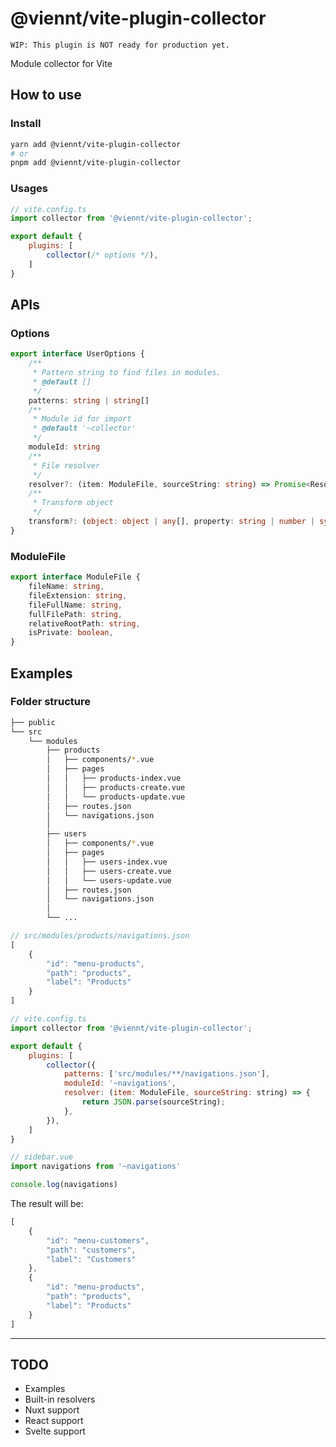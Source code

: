 # @viennt/vite-plugin-collector

`WIP: This plugin is NOT ready for production yet.`

Module collector for Vite

## How to use

### Install

```bash
yarn add @viennt/vite-plugin-collector
# or
pnpm add @viennt/vite-plugin-collector
```

### Usages

```javascript
// vite.config.ts
import collector from '@viennt/vite-plugin-collector';

export default {
    plugins: [
        collector(/* options */),
    ]
}
```

## APIs

### Options

```typescript
export interface UserOptions {
    /**
     * Pattern string to find files in modules.
     * @default []
     */
    patterns: string | string[]
    /**
     * Module id for import
     * @default '~collector'
     */
    moduleId: string
    /**
     * File resolver
     */
    resolver?: (item: ModuleFile, sourceString: string) => Promise<ResolvedModuleFile[]>
    /**
     * Transform object
     */
    transform?: (object: object | any[], property: string | number | symbol, originalResult: string) => string
}
```

### ModuleFile

```typescript
export interface ModuleFile {
    fileName: string,
    fileExtension: string,
    fileFullName: string,
    fullFilePath: string,
    relativeRootPath: string,
    isPrivate: boolean,
}
```

## Examples

### Folder structure

```bash
├── public
└── src
    └── modules
        ├── products
        │   ├── components/*.vue
        │   ├── pages
        │   │   ├── products-index.vue
        │   │   ├── products-create.vue
        │   │   └── products-update.vue
        │   ├── routes.json
        │   └── navigations.json
        │
        ├── users
        │   ├── components/*.vue
        │   ├── pages
        │   │   ├── users-index.vue
        │   │   ├── users-create.vue
        │   │   └── users-update.vue
        │   ├── routes.json
        │   └── navigations.json
        │
        └── ...
```

```js
// src/modules/products/navigations.json
[
    {
        "id": "menu-products",
        "path": "products",
        "label": "Products"
    }
]
```

```javascript
// vite.config.ts
import collector from '@viennt/vite-plugin-collector';

export default {
    plugins: [
        collector({
            patterns: ['src/modules/**/navigations.json'],
            moduleId: '~navigations',
            resolver: (item: ModuleFile, sourceString: string) => {
                return JSON.parse(sourceString);
            },
        }),
    ]
}
```

```javascript
// sidebar.vue
import navigations from '~navigations'

console.log(navigations)
```

The result will be:
```javascript
[
    {
        "id": "menu-customers",
        "path": "customers",
        "label": "Customers"
    },
    {
        "id": "menu-products",
        "path": "products",
        "label": "Products"
    }
]
```

---
## TODO

- Examples
- Built-in resolvers
- Nuxt support
- React support
- Svelte support
